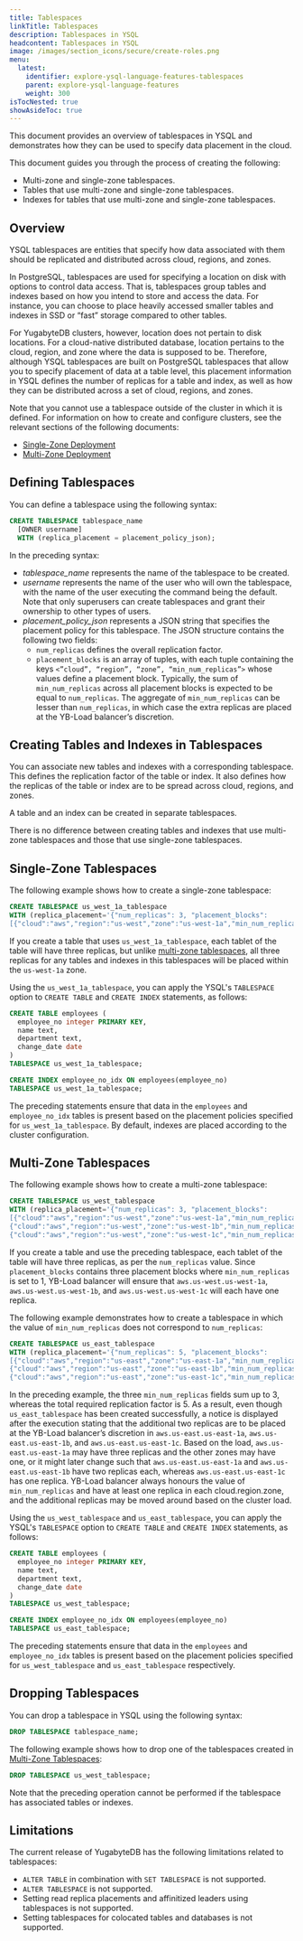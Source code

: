 ```yaml
---
title: Tablespaces
linkTitle: Tablespaces
description: Tablespaces in YSQL
headcontent: Tablespaces in YSQL
image: /images/section_icons/secure/create-roles.png
menu:
  latest:
    identifier: explore-ysql-language-features-tablespaces
    parent: explore-ysql-language-features
    weight: 300
isTocNested: true
showAsideToc: true
---
```


This document provides an overview of tablespaces in YSQL and demonstrates how they can be used to specify data placement in the cloud. 

This document guides you through the process of creating the following:

- Multi-zone and single-zone tablespaces.
- Tables that use multi-zone and single-zone tablespaces.
- Indexes for tables that use multi-zone and single-zone tablespaces.

## Overview

YSQL tablespaces are entities that specify how data associated with them should be replicated and distributed across cloud, regions, and zones.

In PostgreSQL, tablespaces are used for specifying a location on disk with options to control data access. That is, tablespaces group tables and indexes based on how you intend to store and access the data. For instance, you can choose to place heavily accessed smaller tables and indexes in SSD or “fast” storage compared to other tables.

For YugabyteDB clusters, however, location does not pertain to disk locations. For a cloud-native distributed database, location pertains to the cloud, region, and zone where the data is supposed to be. Therefore, although YSQL tablespaces are built on PostgreSQL tablespaces that allow you to specify placement of data at a table level, this placement information in YSQL defines the number of replicas for a table and index, as well as how they can be distributed across a set of cloud, regions, and zones. 

Note that you cannot use a tablespace outside of the cluster in which it is defined. For information on how to create and configure clusters, see the relevant sections of the following documents:

- [Single-Zone Deployment](https://docs.yugabyte.com/latest/deploy/kubernetes/single-zone/) 
- [Multi-Zone Deployment](https://docs.yugabyte.com/latest/deploy/kubernetes/multi-zone/)

## Defining Tablespaces

You can define a tablespace using the following syntax:

```sql
CREATE TABLESPACE tablespace_name 
  [OWNER username]
  WITH (replica_placement = placement_policy_json);
```

In the preceding syntax:

- *tablespace_name* represents the name of the tablespace to be created. 
- *username* represents the name of the user who will own the tablespace, with the name of the user executing the command being the default. Note that only superusers can create tablespaces and grant their ownership to other types of users. 
- *placement_policy_json* represents a JSON string that specifies the placement policy for this tablespace. The JSON structure contains the following two fields: 
  - `num_replicas` defines the overall replication factor.
  - `placement_blocks` is an array of tuples, with each tuple containing the keys `<”cloud”, “region”, “zone”, “min_num_replicas”>` whose values define a placement block. Typically, the sum of `min_num_replicas` across all placement blocks is expected to be equal to `num_replicas`. The aggregate of `min_num_replicas` can be lesser than `num_replicas`, in which case the extra replicas are placed at the YB-Load balancer’s discretion.

## Creating Tables and Indexes in Tablespaces

You can associate new tables and indexes with a corresponding tablespace. This defines the replication factor of the table or index. It also defines how the replicas of the table or index are to be spread across cloud, regions, and zones.

A table and an index can be created in separate tablespaces.

There is no difference between creating tables and indexes that use multi-zone tablespaces and those that use single-zone tablespaces.

## Single-Zone Tablespaces

The following example shows how to create a single-zone tablespace:

```sql
CREATE TABLESPACE us_west_1a_tablespace 
WITH (replica_placement='{"num_replicas": 3, "placement_blocks":
[{"cloud":"aws","region":"us-west","zone":"us-west-1a","min_num_replicas":3}]}');
```

If you create a table that uses `us_west_1a_tablespace`, each tablet of the table will have three replicas, but unlike [multi-zone tablespaces](multi-zone-tablespaces), all three replicas for any tables and indexes in this tablespaces will be placed within the `us-west-1a` zone.

Using the `us_west_1a_tablespace`, you can apply the YSQL's `TABLESPACE` option to `CREATE TABLE` and `CREATE INDEX` statements, as follows:

```sql
CREATE TABLE employees (
  employee_no integer PRIMARY KEY,
  name text,
  department text,
  change_date date
)
TABLESPACE us_west_1a_tablespace;
```

```sql
CREATE INDEX employee_no_idx ON employees(employee_no) 
TABLESPACE us_west_1a_tablespace;
```

The preceding statements ensure that data in the `employees` and `employee_no_idx` tables is present based on the placement policies specified for `us_west_1a_tablespace`. By default, indexes are placed according to the cluster configuration.

## Multi-Zone Tablespaces

The following example shows how to create a multi-zone tablespace:

```sql
CREATE TABLESPACE us_west_tablespace 
WITH (replica_placement='{"num_replicas": 3, "placement_blocks":
[{"cloud":"aws","region":"us-west","zone":"us-west-1a","min_num_replicas":1},
{"cloud":"aws","region":"us-west","zone":"us-west-1b","min_num_replicas":1},
{"cloud":"aws","region":"us-west","zone":"us-west-1c","min_num_replicas":1}]}');
```

If you create a table and use the preceding tablespace, each tablet of the table will have three replicas, as per the `num_replicas` value. Since `placement_blocks` contains three placement blocks where `min_num_replicas` is set to 1, YB-Load balancer will ensure that `aws.us-west.us-west-1a`, `aws.us-west.us-west-1b`, and `aws.us-west.us-west-1c` will each have one replica.

The following example demonstrates how to create a tablespace in which the value of `min_num_replicas` does not correspond to `num_replicas`:

```sql
CREATE TABLESPACE us_east_tablespace 
WITH (replica_placement='{"num_replicas": 5, "placement_blocks":
[{"cloud":"aws","region":"us-east","zone":"us-east-1a","min_num_replicas":1},
{"cloud":"aws","region":"us-east","zone":"us-east-1b","min_num_replicas":1},
{"cloud":"aws","region":"us-east","zone":"us-east-1c","min_num_replicas":1}]}');
```

In the preceding example, the three `min_num_replicas` fields sum up to 3, whereas the total required replication factor is 5. As a result, even though `us_east_tablespace` has been created successfully, a notice is displayed after the execution stating that the additional two replicas are to be placed at the YB-Load balancer’s discretion in  `aws.us-east.us-east-1a`, `aws.us-east.us-east-1b`, and `aws.us-east.us-east-1c`. Based on the load, `aws.us-east.us-east-1a` may have three replicas and the other zones may have one, or it might later change such that `aws.us-east.us-east-1a` and `aws.us-east.us-east-1b` have two replicas each, whereas `aws.us-east.us-east-1c` has one replica. YB-Load balancer always honours the value of `min_num_replicas` and have at least one replica in each cloud.region.zone, and the additional replicas may be moved around based on the cluster load. 

Using the `us_west_tablespace` and `us_east_tablespace`, you can apply the YSQL's `TABLESPACE` option to `CREATE TABLE` and `CREATE INDEX` statements, as follows:

```sql
CREATE TABLE employees (
  employee_no integer PRIMARY KEY,
  name text,
  department text,
  change_date date
)
TABLESPACE us_west_tablespace;
```

```sql
CREATE INDEX employee_no_idx ON employees(employee_no) 
TABLESPACE us_east_tablespace;
```

The preceding statements ensure that data in the `employees` and `employee_no_idx` tables is present based on the placement policies specified for `us_west_tablespace` and `us_east_tablespace` respectively.

## Dropping Tablespaces

You can drop a tablespace in YSQL using the following syntax:

```sql
DROP TABLESPACE tablespace_name;
```

The following example shows how to drop one of the tablespaces created in [Multi-Zone Tablespaces](multi-zone-tablespaces):

```sql
DROP TABLESPACE us_west_tablespace;
```

Note that the preceding operation cannot be performed if the tablespace has associated tables or indexes.

## Limitations

The current release of YugabyteDB has the following limitations related to tablespaces:

- `ALTER TABLE` in combination with `SET TABLESPACE` is not supported.
- `ALTER TABLESPACE` is not supported.
- Setting read replica placements and affinitized leaders using tablespaces is not supported.
- Setting tablespaces for colocated tables and databases is not supported.

